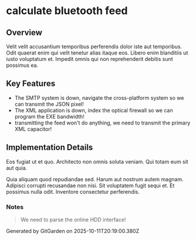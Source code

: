 # calculate bluetooth feed

## Overview
Velit velit accusantium temporibus perferendis dolor iste aut temporibus. Odit quaerat enim qui velit tenetur alias itaque eos. Libero enim blanditiis ut iusto voluptatum et. Impedit omnis qui non reprehenderit debitis sunt possimus ea.

## Key Features
- The SMTP system is down, navigate the cross-platform system so we can transmit the JSON pixel!
- The XML application is down, index the optical firewall so we can program the EXE bandwidth!
- transmitting the feed won't do anything, we need to transmit the primary XML capacitor!

## Implementation Details
Eos fugiat ut et quo. Architecto non omnis soluta veniam. Qui totam eum sit aut quia.
 Quia aliquam quod repudiandae sed. Harum aut nostrum autem magnam. Adipisci corrupti recusandae non nisi. Sit voluptatem fugit sequi et. Et possimus nulla odit. Inventore consectetur perferendis.

### Notes
> We need to parse the online HDD interface!

Generated by GitGarden on 2025-10-11T20:19:00.380Z